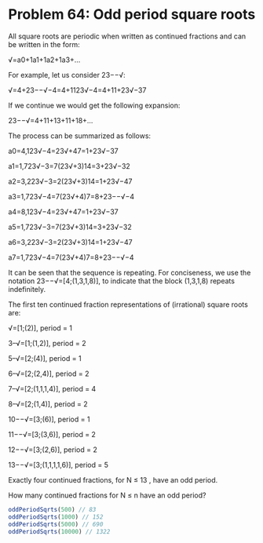 # Problem 64: Odd period square roots

All square roots are periodic when written as continued fractions and can be written in the form:

√=a0+1a1+1a2+1a3+…

For example, let us consider  23−−√:

√=4+23−−√−4=4+1123√−4=4+11+23√−37
 
If we continue we would get the following expansion:

23−−√=4+11+13+11+18+…
 
The process can be summarized as follows:

a0=4,123√−4=23√+47=1+23√−37
 
a1=1,723√−3=7(23√+3)14=3+23√−32
 
a2=3,223√−3=2(23√+3)14=1+23√−47
 
a3=1,723√−4=7(23√+4)7=8+23−−√−4
 
a4=8,123√−4=23√+47=1+23√−37
 
a5=1,723√−3=7(23√+3)14=3+23√−32
 
a6=3,223√−3=2(23√+3)14=1+23√−47
 
a7=1,723√−4=7(23√+4)7=8+23−−√−4

It can be seen that the sequence is repeating. For conciseness, we use the notation  23−−√=[4;(1,3,1,8)], to indicate that the block (1,3,1,8) repeats indefinitely.

The first ten continued fraction representations of (irrational) square roots are:

√=[1;(2)], period = 1

3–√=[1;(1,2)], period = 2

5–√=[2;(4)], period = 1

6–√=[2;(2,4)], period = 2

7–√=[2;(1,1,1,4)], period = 4

8–√=[2;(1,4)], period = 2

10−−√=[3;(6)], period = 1

11−−√=[3;(3,6)], period = 2

12−−√=[3;(2,6)], period = 2

13−−√=[3;(1,1,1,1,6)], period = 5

Exactly four continued fractions, for N ≤ 13 , have an odd period.

How many continued fractions for N ≤ n have an odd period?

```javascript
oddPeriodSqrts(500) // 83
oddPeriodSqrts(1000) // 152
oddPeriodSqrts(5000) // 690
oddPeriodSqrts(10000) // 1322
```
